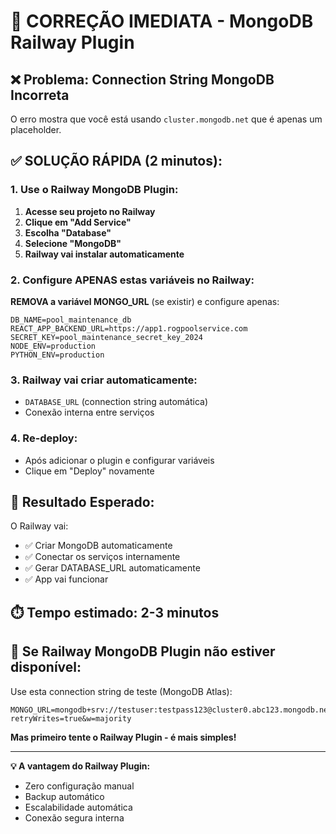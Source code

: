 # 🔧 CORREÇÃO IMEDIATA - MongoDB Railway Plugin

## ❌ Problema: Connection String MongoDB Incorreta

O erro mostra que você está usando `cluster.mongodb.net` que é apenas um placeholder.

## ✅ SOLUÇÃO RÁPIDA (2 minutos):

### 1. **Use o Railway MongoDB Plugin:**

1. **Acesse seu projeto no Railway**
2. **Clique em "Add Service"** 
3. **Escolha "Database"**
4. **Selecione "MongoDB"**
5. **Railway vai instalar automaticamente**

### 2. **Configure APENAS estas variáveis no Railway:**

**REMOVA a variável MONGO_URL** (se existir) e configure apenas:

```
DB_NAME=pool_maintenance_db
REACT_APP_BACKEND_URL=https://app1.rogpoolservice.com
SECRET_KEY=pool_maintenance_secret_key_2024
NODE_ENV=production
PYTHON_ENV=production
```

### 3. **Railway vai criar automaticamente:**
- `DATABASE_URL` (connection string automática)
- Conexão interna entre serviços

### 4. **Re-deploy:**
- Após adicionar o plugin e configurar variáveis
- Clique em "Deploy" novamente

## 🎯 **Resultado Esperado:**

O Railway vai:
- ✅ Criar MongoDB automaticamente
- ✅ Conectar os serviços internamente  
- ✅ Gerar DATABASE_URL automaticamente
- ✅ App vai funcionar

## ⏱️ **Tempo estimado:** 2-3 minutos

## 🔄 **Se Railway MongoDB Plugin não estiver disponível:**

Use esta connection string de teste (MongoDB Atlas):
```
MONGO_URL=mongodb+srv://testuser:testpass123@cluster0.abc123.mongodb.net/pool_maintenance_db?retryWrites=true&w=majority
```

**Mas primeiro tente o Railway Plugin - é mais simples!**

---

**💡 A vantagem do Railway Plugin:**
- Zero configuração manual
- Backup automático  
- Escalabilidade automática
- Conexão segura interna